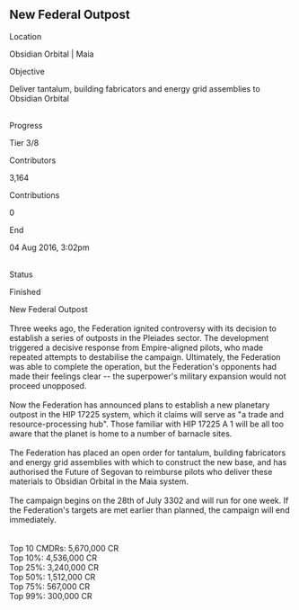 ## New Federal Outpost

Location

Obsidian Orbital \| Maia

Objective

Deliver tantalum, building fabricators and energy grid assemblies to
Obsidian Orbital

\
Progress

Tier 3/8

Contributors

3,164

Contributions

0

End

04 Aug 2016, 3:02pm

\
Status

Finished

New Federal Outpost\
\
Three weeks ago, the Federation ignited controversy with its decision to
establish a series of outposts in the Pleiades sector. The development
triggered a decisive response from Empire-aligned pilots, who made
repeated attempts to destabilise the campaign. Ultimately, the
Federation was able to complete the operation, but the Federation\'s
opponents had made their feelings clear -- the superpower\'s military
expansion would not proceed unopposed.\
\
Now the Federation has announced plans to establish a new planetary
outpost in the HIP 17225 system, which it claims will serve as "a trade
and resource-processing hub". Those familiar with HIP 17225 A 1 will be
all too aware that the planet is home to a number of barnacle sites.\
\
The Federation has placed an open order for tantalum, building
fabricators and energy grid assemblies with which to construct the new
base, and has authorised the Future of Segovan to reimburse pilots who
deliver these materials to Obsidian Orbital in the Maia system.\
\
The campaign begins on the 28th of July 3302 and will run for one week.
If the Federation\'s targets are met earlier than planned, the campaign
will end immediately.\
\
\
Top 10 CMDRs: 5,670,000 CR\
Top 10%: 4,536,000 CR\
Top 25%: 3,240,000 CR\
Top 50%: 1,512,000 CR\
Top 75%: 567,000 CR\
Top 99%: 300,000 CR
